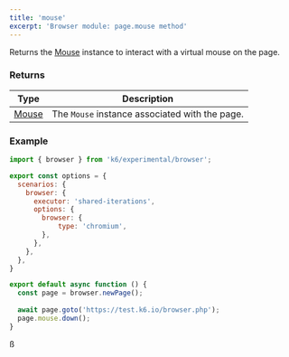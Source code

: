 ```yaml
---
title: 'mouse'
excerpt: 'Browser module: page.mouse method'
---
```


Returns the [Mouse](/javascript-api/k6-experimental/browser/mouse/) instance to interact with a virtual mouse on the page.

### Returns

| Type                 | Description                                                                                     |
| ----                 | -----------                                                                                     |
| [Mouse](/javascript-api/k6-experimental/browser/mouse/)              | The `Mouse` instance associated with the page.          |

### Example

<CodeGroup labels={[]}>

```javascript
import { browser } from 'k6/experimental/browser';

export const options = {
  scenarios: {
    browser: {
      executor: 'shared-iterations',
      options: {
        browser: {
            type: 'chromium',
        },
      },
    },
  },
}

export default async function () {
  const page = browser.newPage();
  
  await page.goto('https://test.k6.io/browser.php');
  page.mouse.down();
}
```

</CodeGroup>ß